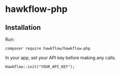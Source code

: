 # hawkflow-php

## Installation

Run:

```
composer require hawkflow/hawkflow-php
```

In your app, set your API key before making any calls.

```
HawkFlow::init("YOUR_API_KEY");
```

